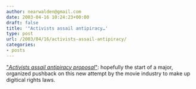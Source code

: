 ```yaml
---
author: nearwalden@gmail.com
date: 2003-04-16 10:24:23+00:00
draft: false
title: '"Activists assail antipiracy…'
type: post
url: /2003/04/16/activists-assail-antipiracy/
categories:
- posts
---
```


[ "_Activists assail antipiracy proposal_"](//www.boston.com/business/tech_innovation/news/2003/04/15/antipiracy.htm'):  hopefully the start of a major, organized pushback on this new attempt by the movie industry to make up digitical rights laws.



